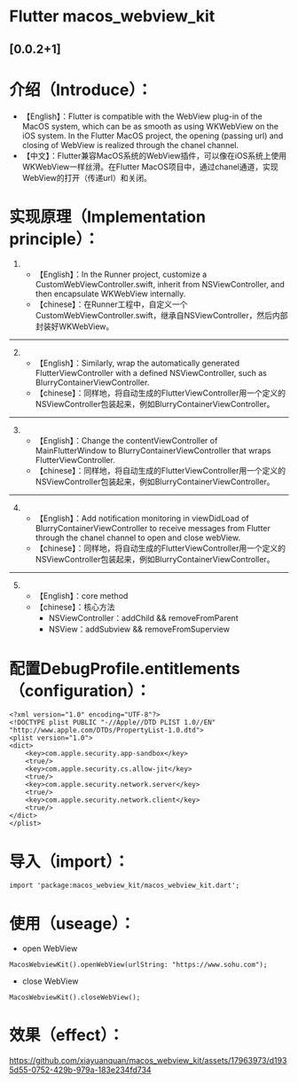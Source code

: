 # Flutter macos_webview_kit

## [0.0.2+1]

# 介绍（Introduce）：
* 【English】：Flutter is compatible with the WebView plug-in of the MacOS system, which can be as smooth as using WKWebView on the iOS system. In the Flutter MacOS project, the opening (passing url) and closing of WebView is realized through the chanel channel.
* 【中文】：Flutter兼容MacOS系统的WebView插件，可以像在iOS系统上使用WKWebView一样丝滑。在Flutter MacOS项目中，通过chanel通道，实现WebView的打开（传递url）和关闭。


# 实现原理（Implementation principle）：
1. * 【English】：In the Runner project, customize a CustomWebViewController.swift, inherit from NSViewController, and then encapsulate WKWebView internally.
   * 【chinese】：在Runner工程中，自定义一个CustomWebViewController.swift，继承自NSViewController，然后内部封装好WKWebView。
***

2. * 【English】：Similarly, wrap the automatically generated FlutterViewController with a defined NSViewController, such as BlurryContainerViewController.
   * 【chinese】：同样地，将自动生成的FlutterViewController用一个定义的NSViewController包装起来，例如BlurryContainerViewController。
***

3. * 【English】：Change the contentViewController of MainFlutterWindow to BlurryContainerViewController that wraps FlutterViewController.
   * 【chinese】：同样地，将自动生成的FlutterViewController用一个定义的NSViewController包装起来，例如BlurryContainerViewController。
*** 

4. * 【English】：Add notification monitoring in viewDidLoad of BlurryContainerViewController to receive messages from Flutter through the chanel channel to open and close webView.
   * 【chinese】：同样地，将自动生成的FlutterViewController用一个定义的NSViewController包装起来，例如BlurryContainerViewController。
***

5. * 【English】：core method
   * 【chinese】：核心方法
     * NSViewController：addChild && removeFromParent
     * NSView：addSubview && removeFromSuperview



# 配置DebugProfile.entitlements（configuration）：
```
<?xml version="1.0" encoding="UTF-8"?>
<!DOCTYPE plist PUBLIC "-//Apple//DTD PLIST 1.0//EN" "http://www.apple.com/DTDs/PropertyList-1.0.dtd">
<plist version="1.0">
<dict>
	<key>com.apple.security.app-sandbox</key>
	<true/>
	<key>com.apple.security.cs.allow-jit</key>
	<true/>
	<key>com.apple.security.network.server</key>
	<true/>
	<key>com.apple.security.network.client</key>
    <true/>
</dict>
</plist>
```

# 导入（import）：
```
import 'package:macos_webview_kit/macos_webview_kit.dart';
```

# 使用（useage）：
- open WebView
```
MacosWebviewKit().openWebView(urlString: "https://www.sohu.com");
```
- close WebView
```
MacosWebviewKit().closeWebView();
```

# 效果（effect）：
https://github.com/xiayuanquan/macos_webview_kit/assets/17963973/d1935d55-0752-429b-979a-183e234fd734
